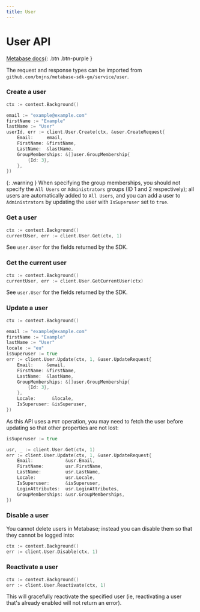 ```yaml
---
title: User
---
```


# User API

[Metabase docs](https://www.metabase.com/docs/latest/api/user){: .btn .btn-purple }

The request and response types can be imported from `github.com/bnjns/metabase-sdk-go/service/user`.

### Create a user

```go
ctx := context.Background()

email := "example@example.com"
firstName := "Example"
lastName := "User"
userId, err := client.User.Create(ctx, &user.CreateRequest{
    Email:     email,
    FirstName: &firstName,
    LastName:  &lastName,
    GroupMemberships: &[]user.GroupMembership{
        {Id: 3},
    },
})
```

{: .warning }
When specifying the group memberships, you should not specify the `All Users` or `Administrators` groups (ID 1 and 2
respectively); all users are automatically added to `All Users`, and you can add a user to `Administrators` by updating
the user with `IsSuperuser` set to `true`.

### Get a user

```go
ctx := context.Background()
currentUser, err := client.User.Get(ctx, 1)
```

See `user.User` for the fields returned by the SDK.

### Get the current user

```go
ctx := context.Background()
currentUser, err := client.User.GetCurrentUser(ctx)
```

See `user.User` for the fields returned by the SDK.

### Update a user

```go
ctx := context.Background()

email := "example@example.com"
firstName := "Example"
lastName := "User"
locale := "eu"
isSuperuser := true
err := client.User.Update(ctx, 1, &user.UpdateRequest{
    Email:     &email,
    FirstName: &firstName,
    LastName:  &lastName,
    GroupMemberships: &[]user.GroupMembership{
        {Id: 3},
    },
    Locale:      &locale,
    IsSuperuser: &isSuperuser,
})
```

As this API uses a `PUT` operation, you may need to fetch the user before updating so that other properties are not
lost:

```go
isSuperuser := true

usr, _ := client.User.Get(ctx, 1)
err := client.User.Update(ctx, 1, &user.UpdateRequest{
    Email:            &usr.Email,
    FirstName:        usr.FirstName,
    LastName:         usr.LastName,
    Locale:           usr.Locale,
    IsSuperuser:      &isSuperuser,
    LoginAttributes:  usr.LoginAttributes,
    GroupMemberships: &usr.GroupMemberships,
})
```

### Disable a user

You cannot delete users in Metabase; instead you can disable them so that they cannot be logged into:

```go
ctx := context.Background()
err := client.User.Disable(ctx, 1)
```

### Reactivate a user

```go
ctx := context.Background()
err := client.User.Reactivate(ctx, 1)
```

This will gracefully reactivate the specified user (ie, reactivating a user that's already enabled will not return an
error).
